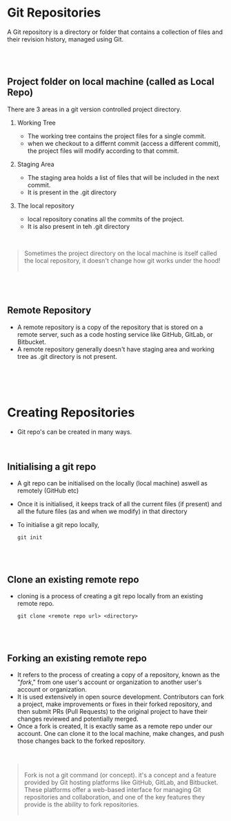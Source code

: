 # Git Repositories

A Git repository is a directory or folder that contains a collection of files and their revision history, managed using Git.

<br>
<br>

## Project folder on local machine (called as Local Repo)

There are 3 areas in a git version controlled project directory.

1. Working Tree

   - The working tree contains the project files for a single commit.
   - when we checkout to a differnt commit (access a different commit), the project files will modify according to that commit.

2. Staging Area

   - The staging area holds a list of files that will be included in the next commit.
   - It is present in the .git directory

3. The local repository

   - local repository conatins all the commits of the project.
   - It is also present in teh .git directory

<br>

> Sometimes the project directory on the local machine is itself called the local repository, it doesn't change how git works under the hood! <br>
> <br>

<br/>
<br/>

## Remote Repository

- A remote repository is a copy of the repository that is stored on a remote server, such as a code hosting service like GitHub, GitLab, or Bitbucket.
- A remote repository generally doesn't have staging area and working tree as .git directory is not present.

<br/>
<br/>
<br/>

# Creating Repositories

- Git repo's can be created in many ways.

<br>

## Initialising a git repo

- A git repo can be initialised on the locally (local machine) aswell as remotely (GitHub etc)
- Once it is initialised, it keeps track of all the current files (if present) and all the future files (as and when we modify) in that directory
- To initialise a git repo locally,

  ```
  git init
  ```

<br>
<br>

## Clone an existing remote repo

- cloning is a process of creating a git repo locally from an existing remote repo.

  ```
  git clone <remote repo url> <directory>
  ```

<br>
<br>

## Forking an existing remote repo

- It refers to the process of creating a copy of a repository, known as the "_fork_," from one user's account or organization to another user's account or organization.
- It is used extensively in open source development. Contributors can fork a project, make improvements or fixes in their forked repository, and then submit PRs (Pull Requests) to the original project to have their changes reviewed and potentially merged.
- Once a fork is created, It is exactly same as a remote repo under our account. One can clone it to the local machine, make changes, and push those changes back to the forked repository.

<br>

> <br>
> Fork is not a git command (or concept). it's a concept and a feature provided by Git hosting platforms like GitHub, GitLab, and Bitbucket. These platforms offer a web-based interface for managing Git repositories and collaboration, and one of the key features they provide is the ability to fork repositories. <br>
> <br>

<br>
<br>
<br>
